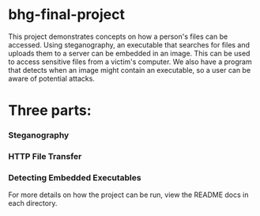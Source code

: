 # bhg-final-project
This project demonstrates concepts on how a person's files can be accessed.
Using steganography, an executable that searches for files and uploads them to a server can be embedded in an image.
This can be used to access sensitive files from a victim's computer. 
We also have a program that detects when an image might contain an executable, so a user can be aware of potential attacks.

# Three parts:​
### Steganography​
### HTTP File Transfer​ 
### Detecting Embedded Executables​

For more details on how the project can be run, view the README docs in each directory.
